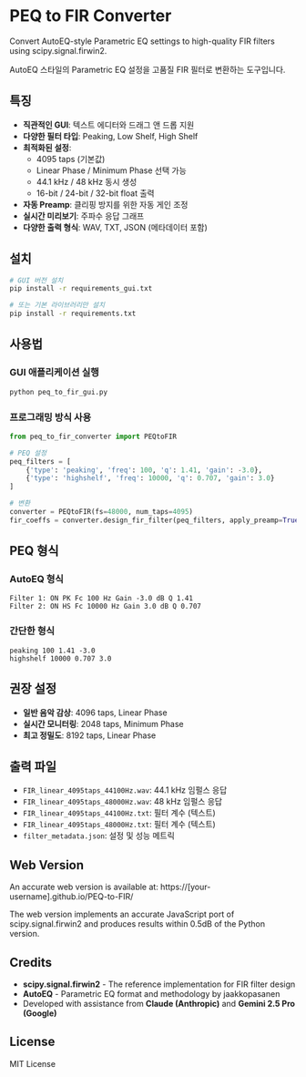 # PEQ to FIR Converter

Convert AutoEQ-style Parametric EQ settings to high-quality FIR filters using scipy.signal.firwin2.

AutoEQ 스타일의 Parametric EQ 설정을 고품질 FIR 필터로 변환하는 도구입니다.

## 특징

- **직관적인 GUI**: 텍스트 에디터와 드래그 앤 드롭 지원
- **다양한 필터 타입**: Peaking, Low Shelf, High Shelf
- **최적화된 설정**: 
  - 4095 taps (기본값)
  - Linear Phase / Minimum Phase 선택 가능
  - 44.1 kHz / 48 kHz 동시 생성
  - 16-bit / 24-bit / 32-bit float 출력
- **자동 Preamp**: 클리핑 방지를 위한 자동 게인 조정
- **실시간 미리보기**: 주파수 응답 그래프
- **다양한 출력 형식**: WAV, TXT, JSON (메타데이터 포함)

## 설치

```bash
# GUI 버전 설치
pip install -r requirements_gui.txt

# 또는 기본 라이브러리만 설치
pip install -r requirements.txt
```

## 사용법

### GUI 애플리케이션 실행

```bash
python peq_to_fir_gui.py
```

### 프로그래밍 방식 사용

```python
from peq_to_fir_converter import PEQtoFIR

# PEQ 설정
peq_filters = [
    {'type': 'peaking', 'freq': 100, 'q': 1.41, 'gain': -3.0},
    {'type': 'highshelf', 'freq': 10000, 'q': 0.707, 'gain': 3.0}
]

# 변환
converter = PEQtoFIR(fs=48000, num_taps=4095)
fir_coeffs = converter.design_fir_filter(peq_filters, apply_preamp=True)
```

## PEQ 형식

### AutoEQ 형식
```
Filter 1: ON PK Fc 100 Hz Gain -3.0 dB Q 1.41
Filter 2: ON HS Fc 10000 Hz Gain 3.0 dB Q 0.707
```

### 간단한 형식
```
peaking 100 1.41 -3.0
highshelf 10000 0.707 3.0
```

## 권장 설정

- **일반 음악 감상**: 4096 taps, Linear Phase
- **실시간 모니터링**: 2048 taps, Minimum Phase
- **최고 정밀도**: 8192 taps, Linear Phase

## 출력 파일

- `FIR_linear_4095taps_44100Hz.wav`: 44.1 kHz 임펄스 응답
- `FIR_linear_4095taps_48000Hz.wav`: 48 kHz 임펄스 응답
- `FIR_linear_4095taps_44100Hz.txt`: 필터 계수 (텍스트)
- `FIR_linear_4095taps_48000Hz.txt`: 필터 계수 (텍스트)
- `filter_metadata.json`: 설정 및 성능 메트릭

## Web Version

An accurate web version is available at: https://[your-username].github.io/PEQ-to-FIR/

The web version implements an accurate JavaScript port of scipy.signal.firwin2 and produces results within 0.5dB of the Python version.

## Credits

- **scipy.signal.firwin2** - The reference implementation for FIR filter design
- **AutoEQ** - Parametric EQ format and methodology by jaakkopasanen
- Developed with assistance from **Claude (Anthropic)** and **Gemini 2.5 Pro (Google)**

## License

MIT License